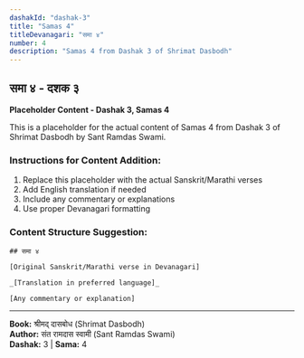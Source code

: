```yaml
---
dashakId: "dashak-3"
title: "Samas 4"
titleDevanagari: "समा ४"
number: 4
description: "Samas 4 from Dashak 3 of Shrimat Dasbodh"
---
```


## समा ४ - दशक ३

<!-- TODO: Add the actual Sanskrit/Marathi content here -->

**Placeholder Content - Dashak 3, Samas 4**

This is a placeholder for the actual content of Samas 4 from Dashak 3 of Shrimat Dasbodh by Sant Ramdas Swami.

### Instructions for Content Addition:
1. Replace this placeholder with the actual Sanskrit/Marathi verses
2. Add English translation if needed
3. Include any commentary or explanations
4. Use proper Devanagari formatting

### Content Structure Suggestion:
```
## समा ४

[Original Sanskrit/Marathi verse in Devanagari]

_[Translation in preferred language]_

[Any commentary or explanation]
```

---
**Book:** श्रीमद् दासबोध (Shrimat Dasbodh)  
**Author:** संत रामदास स्वामी (Sant Ramdas Swami)  
**Dashak:** 3 | **Sama:** 4
